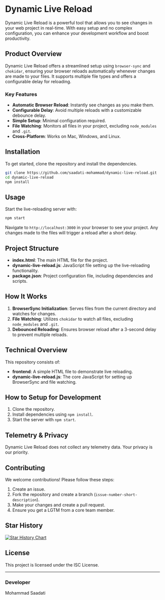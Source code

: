 # Dynamic Live Reload

Dynamic Live Reload is a powerful tool that allows you to see changes in your web project in real-time. With easy setup and no complex configuration, you can enhance your development workflow and boost productivity.


## Product Overview

Dynamic Live Reload offers a streamlined setup using `browser-sync` and `chokidar`, ensuring your browser reloads automatically whenever changes are made to your files. It supports multiple file types and offers a configurable delay for reloading.

### Key Features

- **Automatic Browser Reload**: Instantly see changes as you make them.
- **Configurable Delay**: Avoid multiple reloads with a customizable debounce delay.
- **Simple Setup**: Minimal configuration required.
- **File Watching**: Monitors all files in your project, excluding `node_modules` and `.git`.
- **Cross-Platform**: Works on Mac, Windows, and Linux.

## Installation

To get started, clone the repository and install the dependencies.

```sh
git clone https://github.com/saadati-mohammad/dynamic-live-reload.git
cd dynamic-live-reload
npm install
```

## Usage

Start the live-reloading server with:

```sh
npm start
```

Navigate to `http://localhost:3000` in your browser to see your project. Any changes made to the files will trigger a reload after a short delay.

## Project Structure

- **index.html**: The main HTML file for the project.
- **dynamic-live-reload.js**: JavaScript file setting up the live-reloading functionality.
- **package.json**: Project configuration file, including dependencies and scripts.

## How It Works

1. **BrowserSync Initialization**: Serves files from the current directory and watches for changes.
2. **File Watching**: Utilizes `chokidar` to watch all files, excluding `node_modules` and `.git`.
3. **Debounced Reloading**: Ensures browser reload after a 3-second delay to prevent multiple reloads.

## Technical Overview

This repository consists of:

- **frontend**: A simple HTML file to demonstrate live reloading.
- **dynamic-live-reload.js**: The core JavaScript for setting up BrowserSync and file watching.

## How to Setup for Development

1. Clone the repository.
2. Install dependencies using `npm install`.
3. Start the server with `npm start`.

## Telemetry & Privacy

Dynamic Live Reload does not collect any telemetry data. Your privacy is our priority.

## Contributing

We welcome contributions! Please follow these steps:

1. Create an issue.
2. Fork the repository and create a branch (`issue-number-short-description`).
3. Make your changes and create a pull request.
4. Ensure you get a LGTM from a core team member.

## Star History

[![Star History Chart](https://api.star-history.com/svg?repos=your-username/dynamic-live-reload,saadati-mohammad/auto-save-refresh&type=Date)](https://star-history.com/#your-username/dynamic-live-reload&saadati-mohammad/auto-save-refresh&Date)

## License

This project is licensed under the ISC License.

---

### Developer

Mohammad Saadati

